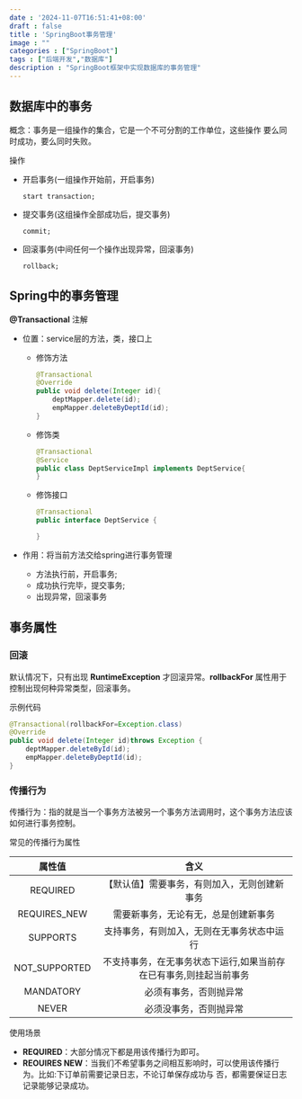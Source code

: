 ```yaml
---
date : '2024-11-07T16:51:41+08:00'
draft : false
title : 'SpringBoot事务管理'
image : ""
categories : ["SpringBoot"]
tags : ["后端开发","数据库"]
description : "SpringBoot框架中实现数据库的事务管理"
---
```


## 数据库中的事务
概念：事务是一组操作的集合，它是一个不可分割的工作单位，这些操作 要么同时成功，要么同时失败。

操作

- 开启事务(一组操作开始前，开启事务)

  ```mysql
  start transaction;
  ```

- 提交事务(这组操作全部成功后，提交事务)

  ```mysql
  commit;
  ```

- 回滚事务(中间任何一个操作出现异常，回滚事务)

  ```mysql
  rollback;
  ```

  

## Spring中的事务管理

**@Transactional** 注解

- 位置：service层的方法，类，接口上

  - 修饰方法

    ```java
    @Transactional
    @Override
    public void delete(Integer id){
    	deptMapper.delete(id);
    	empMapper.deleteByDeptId(id);
    }
    ```

  - 修饰类

    ```java
    @Transactional
    @Service
    public class DeptServiceImpl implements DeptService{
    }
    ```

  - 修饰接口

    ```java
    @Transactional
    public interface DeptService {
    
    }
    ```

    

- 作用：将当前方法交给spring进行事务管理

  - 方法执行前，开启事务;
  - 成功执行完毕，提交事务;
  - 出现异常，回滚事务

## 事务属性

### 回滚

默认情况下，只有出现 **RuntimeException** 才回滚异常。**rollbackFor** 属性用于控制出现何种异常类型，回滚事务。

示例代码

```java
@Transactional(rollbackFor=Exception.class)
@Override
public void delete(Integer id)throws Exception {
	deptMapper.deleteById(id);
	empMapper.deleteByDeptId(id);
}
```

### 传播行为

传播行为：指的就是当一个事务方法被另一个事务方法调用时，这个事务方法应该如何进行事务控制。

常见的传播行为属性

|    属性值     |                             含义                             |
| :-----------: | :----------------------------------------------------------: |
|   REQUIRED    |         【默认值】需要事务，有则加入，无则创建新事务         |
| REQUIRES_NEW  |             需要新事务，无论有无，总是创建新事务             |
|   SUPPORTS    |          支持事务，有则加入，无则在无事务状态中运行          |
| NOT_SUPPORTED | 不支持事务，在无事务状态下运行,如果当前存在已有事务,则挂起当前事务 |
|   MANDATORY   |                    必须有事务，否则抛异常                    |
|     NEVER     |                    必须没事务，否则抛异常                    |

使用场景

- **REQUIRED**：大部分情况下都是用该传播行为即可。
- **REOUIRES NEW**：当我们不希望事务之间相互影响时，可以使用该传播行为。比如:下订单前需要记录日志，不论订单保存成功与
  否，都需要保证日志记录能够记录成功。